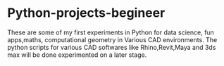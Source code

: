 # Python-projects-begineer
These are some of my  first experiments in Python for data science, fun apps,maths, computational geometry in Various CAD environments.
The python scripts for various CAD softwares like Rhino,Revit,Maya and 3ds max will be done experimented on a later stage.
